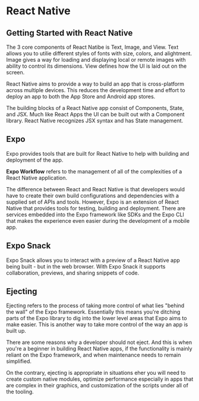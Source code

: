 # React Native

## Getting Started with React Native

The 3 core components of React Natibe is Text, Image, and View. Text allows you to utilie different styles of fonts with size, colors, and alightment. Image gives a way for loading and displaying local or remote images with ability to control its dimensions. View defines how the UI is laid out on the screen.

React Native aims to provide a way to build an app that is cross-platform across multiple devices. This reduces the development time and effort to deploy an app to both the App Store and Android app stores.

The building blocks of a React Native app consist of Components, State, and JSX. Much like React Apps the UI can be built out with a Component library. React Native recognizes JSX syntax and has State management.

## Expo

Expo provides tools that are built for React Native to help with building and deployment of the app. 

**Expo Workflow** refers to the management of all of the complexities of a React Native application.

The difference between React and React Native is that developers would have to create their own build configurations and dependencies with a supplied set of APIs and tools. However, Expo is an extension of React Native that provides tools for testing, building and deployment. There are services embedded into the Expo framework like SDKs and the Expo CLI that makes the experience even easier during the development of a mobile app.

## Expo Snack

Expo Snack allows you to interact with a preview of a React Native app being built - but in the web browser. With Expo Snack it supports collaboration, previews, and sharing snippets of code.

## Ejecting

Ejecting refers to the process of taking more control of what lies "behind the wall" of the Expo framework. Essentially this means you're ditching parts of the Expo library to dig into the lower level areas that Expo aims to make easier. This is another way to take more control of the way an app is built up.

There are some reasons why a developer should not eject. And this is when you're a beginner in building React Native apps, if the functionality is mainly reliant on the Expo framework, and when maintenance needs to remain simplified.

On the contrary, ejecting is appropriate in situations eher you will need to create custom native modules, optimize performance especially in apps that are complex in their graphics, and customization of the scripts under all of the tooling.